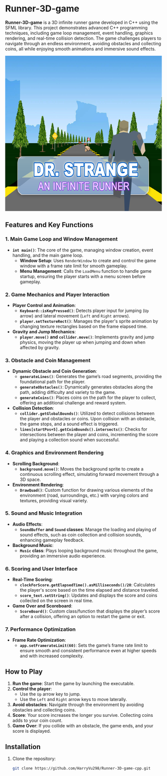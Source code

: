 # Runner-3D-game

**Runner-3D-game** is a 3D infinite runner game developed in C++ using the SFML library. This project demonstrates advanced C++ programming techniques, including game loop management, event handling, graphics rendering, and real-time collision detection. The game challenges players to navigate through an endless environment, avoiding obstacles and collecting coins, all while enjoying smooth animations and immersive sound effects.

<img src="./intro.png" height="500" width="600">

## Features and Key Functions

### 1. Main Game Loop and Window Management
- **`int main()`**: The core of the game, managing window creation, event handling, and the main game loop.
  - **Window Setup**: Uses `RenderWindow` to create and control the game window with a frame rate limit for smooth gameplay.
  - **Menu Management**: Calls the `LoadMenu` function to handle game startup, ensuring the player starts with a menu screen before gameplay.

### 2. Game Mechanics and Player Interaction
- **Player Control and Animation**:
  - **`Keyboard::isKeyPressed()`**: Detects player input for jumping (`Up` arrow) and lateral movement (`Left` and `Right` arrows).
  - **`player.setTextureRect()`**: Manages the player's sprite animation by changing texture rectangles based on the frame elapsed time.
- **Gravity and Jump Mechanics**:
  - **`player.move()` and `collider.move()`**: Implements gravity and jump physics, moving the player up when jumping and down when affected by gravity.

### 3. Obstacle and Coin Management
- **Dynamic Obstacle and Coin Generation**:
  - **`generateLines()`**: Generates the game’s road segments, providing the foundational path for the player.
  - **`generateObstacles()`**: Dynamically generates obstacles along the path, adding difficulty and variety to the game.
  - **`generateCoins()`**: Places coins on the path for the player to collect, offering an additional challenge and reward system.
- **Collision Detection**:
  - **`collider.getGlobalBounds()`**: Utilized to detect collisions between the player and obstacles or coins. Upon collision with an obstacle, the game stops, and a sound effect is triggered.
  - **`lines[startPos+5].getCoinBounds().intersects()`**: Checks for intersections between the player and coins, incrementing the score and playing a collection sound when successful.

### 4. Graphics and Environment Rendering
- **Scrolling Background**:
  - **`background.move()`**: Moves the background sprite to create a continuous scrolling effect, simulating forward movement through a 3D space.
- **Environment Rendering**:
  - **`DrawQuad()`**: Custom function for drawing various elements of the environment (road, surroundings, etc.) with varying colors and textures, providing visual variety.

### 5. Sound and Music Integration
- **Audio Effects**:
  - **`SoundBuffer` and `Sound` classes**: Manage the loading and playing of sound effects, such as coin collection and collision sounds, enhancing gameplay feedback.
- **Background Music**:
  - **`Music` class**: Plays looping background music throughout the game, providing an immersive audio experience.

### 6. Scoring and User Interface
- **Real-Time Scoring**:
  - **`clockForScore.getElapsedTime().asMilliseconds()/20`**: Calculates the player's score based on the time elapsed and distance traveled.
  - **`score_text.setString()`**: Updates and displays the score and coins collected on the screen in real time.
- **Game Over and Scoreboard**:
  - **`ScoreBoard()`**: Custom class/function that displays the player’s score after a collision, offering an option to restart the game or exit.

### 7. Performance Optimization
- **Frame Rate Optimization**:
  - **`app.setFramerateLimit(60)`**: Sets the game’s frame rate limit to ensure smooth and consistent performance even at higher speeds and with increased complexity.

## How to Play
1. **Run the game**: Start the game by launching the executable.
2. **Control the player**:
   - Use the `Up` arrow key to jump.
   - Use the `Left` and `Right` arrow keys to move laterally.
3. **Avoid obstacles**: Navigate through the environment by avoiding obstacles and collecting coins.
4. **Score**: Your score increases the longer you survive. Collecting coins adds to your coin count.
5. **Game Over**: If you collide with an obstacle, the game ends, and your score is displayed.

## Installation
1. Clone the repository:
   ```bash
   git clone https://github.com/HarryVu298/Runner-3D-game-cpp.git
